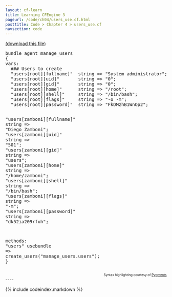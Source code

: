 ```yaml
---
layout: cf-learn
title: Learning CFEngine 3
pageurl: /code/ch04/users_use.cf.html
posttitle: Code > Chapter 4 > users_use.cf
navsection: code
---
```


[(download this file)](https://raw.github.com/zzamboni/cf-learn.info/master/src/ch04/users_use.cf)

<div class="highlight"><pre><span class="k">bundle</span> <span class="k">agent</span> <span class="nf">manage_users</span>
<span class="p">{</span>
<span class="kd">vars</span><span class="p">:</span>
  <span class="c">### Users to create</span>
  <span class="p">&quot;</span><span class="nv">users[root][fullname]</span><span class="p">&quot;</span>  <span class="kt">string</span> <span class="o">=&gt;</span> <span class="s">&quot;System administrator&quot;</span><span class="p">;</span>
  <span class="p">&quot;</span><span class="nv">users[root][uid]</span><span class="p">&quot;</span>       <span class="kt">string</span> <span class="o">=&gt;</span> <span class="s">&quot;0&quot;</span><span class="p">;</span>
  <span class="p">&quot;</span><span class="nv">users[root][gid]</span><span class="p">&quot;</span>       <span class="kt">string</span> <span class="o">=&gt;</span> <span class="s">&quot;0&quot;</span><span class="p">;</span>
  <span class="p">&quot;</span><span class="nv">users[root][home]</span><span class="p">&quot;</span>      <span class="kt">string</span> <span class="o">=&gt;</span> <span class="s">&quot;/root&quot;</span><span class="p">;</span>
  <span class="p">&quot;</span><span class="nv">users[root][shell]</span><span class="p">&quot;</span>     <span class="kt">string</span> <span class="o">=&gt;</span> <span class="s">&quot;/bin/bash&quot;</span><span class="p">;</span>
  <span class="p">&quot;</span><span class="nv">users[root][flags]</span><span class="p">&quot;</span>     <span class="kt">string</span> <span class="o">=&gt;</span> <span class="s">&quot;-o -m&quot;</span><span class="p">;</span>
  <span class="p">&quot;</span><span class="nv">users[root][password]</span><span class="p">&quot;</span>  <span class="kt">string</span> <span class="o">=&gt;</span> <span class="s">&quot;FkDMzhB1WnOp2&quot;</span><span class="p">;</span>

  <span class="p">&quot;</span><span class="nv">users[zamboni][fullname]</span><span class="p">&quot;</span>  <span class="kt">string</span> <span class="o">=&gt;</span> <span class="s">&quot;Diego Zamboni&quot;</span><span class="p">;</span>
  <span class="p">&quot;</span><span class="nv">users[zamboni][uid]</span><span class="p">&quot;</span>       <span class="kt">string</span> <span class="o">=&gt;</span> <span class="s">&quot;501&quot;</span><span class="p">;</span>
  <span class="p">&quot;</span><span class="nv">users[zamboni][gid]</span><span class="p">&quot;</span>       <span class="kt">string</span> <span class="o">=&gt;</span> <span class="s">&quot;users&quot;</span><span class="p">;</span>
  <span class="p">&quot;</span><span class="nv">users[zamboni][home]</span><span class="p">&quot;</span>      <span class="kt">string</span> <span class="o">=&gt;</span> <span class="s">&quot;/home/zamboni&quot;</span><span class="p">;</span>
  <span class="p">&quot;</span><span class="nv">users[zamboni][shell]</span><span class="p">&quot;</span>     <span class="kt">string</span> <span class="o">=&gt;</span> <span class="s">&quot;/bin/bash&quot;</span><span class="p">;</span>
  <span class="p">&quot;</span><span class="nv">users[zamboni][flags]</span><span class="p">&quot;</span>     <span class="kt">string</span> <span class="o">=&gt;</span> <span class="s">&quot;-m&quot;</span><span class="p">;</span>
  <span class="p">&quot;</span><span class="nv">users[zamboni][password]</span><span class="p">&quot;</span>  <span class="kt">string</span> <span class="o">=&gt;</span> <span class="s">&quot;dk52ia209rfuh&quot;</span><span class="p">;</span>

<span class="kd">methods</span><span class="p">:</span>
  <span class="s">&quot;users&quot;</span>   <span class="kr">usebundle</span> <span class="o">=&gt;</span> <span class="nf">create_users</span><span class="p">(</span><span class="s">&quot;manage_users.users&quot;</span><span class="p">);</span>
<span class="p">}</span>
</pre></div>

<div align="right"><font size="-2">Syntax highlighting courtesy of <a href="http://blog.zzamboni.org/cfengine3-lexer-for-pygments">Pygments</a></font></div>
----

{% include codeindex.markdown %}
